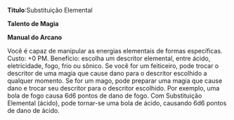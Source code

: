 **Titulo**:Substituição Elemental

**Talento de Magia**

**Manual do Arcano**

 Você é capaz de manipular as energias elementais de formas específicas. Custo: +0 PM. Benefício: escolha um descritor elemental, entre ácido, eletricidade, fogo, frio ou sônico. Se você for um feiticeiro, pode trocar o descritor de uma magia que cause dano para o descritor escolhido a qualquer momento. Se for um mago, pode preparar uma magia que cause dano e trocar seu descritor para o descritor escolhido. Por exemplo, uma bola de fogo causa 6d6 pontos de dano de fogo. Com Substituição Elemental (ácido), pode tornar-se uma bola de ácido, causando 6d6 pontos de dano de ácido.